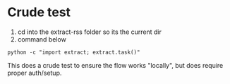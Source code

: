 # Crude test

1. cd into the extract-rss folder so its the current dir
2.  command below

```
python -c "import extract; extract.task()"
```

This does a crude test to ensure the flow works "locally", but does require proper auth/setup.

